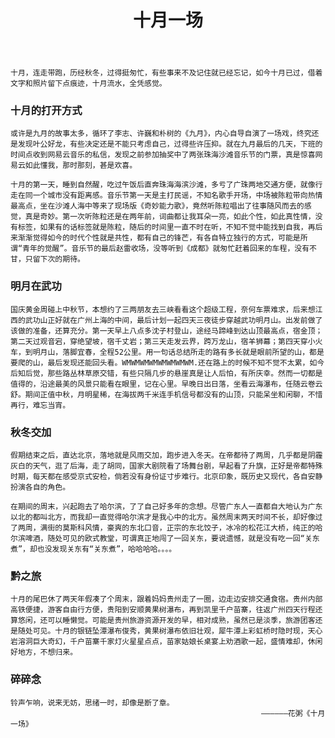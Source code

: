 ﻿---
layout: post
title: 十月一场
category: 一刻
tags: reading
keywords:
description:
---

    十月，连走带跑，历经秋冬，过得挺匆忙，有些事来不及记住就已经忘记，如今十月已过，借着文字和照片留下点痕迹，十月流水，全凭感觉。

### 十月的打开方式

    或许是九月的故事太多，循环了李志、许巍和朴树的《九月》，内心自导自演了一场戏，终究还是发现叶公好龙，有些决定还是不能只考虑自己，过得些许压抑。就在九月最后的几天，下班的时间点收到网易云音乐的私信，发现之前参加抽奖中了两张珠海沙滩音乐节的门票，真是惊喜网易云如此懂我，那时那刻，甚是欢喜。

    十月的第一天，睡到自然醒，吃过午饭后直奔珠海海滨沙滩，多亏了广珠两地交通方便，就像行走在同一个城市没有距离感。音乐节第一天是主打民谣，不知名歌手开场，中场被陈粒带向热情最高点，坐在沙滩人海中等来了现场版《奇妙能力歌》，竟然听陈粒唱出了往事随风而去的感觉，真是奇妙。第一次听陈粒还是在两年前，词曲都让我耳朵一亮，如此个性，如此真性情，没有标签，如果有的话标签就是陈粒，随后的时间里一直不时在听，不知不觉中能找到自我，再后来渐渐觉得如今的时代个性就是共性，都有自己的锋芒，有各自特立独行的方式，可能是所谓“青年的觉醒”。音乐节的最后赵雷收场，没等听到《成都》就匆忙赶着回来的车程，没有不甘，只留下次的期待。

### 明月在武功

    国庆黄金周碰上中秋节，本想约了三两朋友去三峡看看这个超级工程，奈何车票难求，后来想江西的武功山正好就在广州上海的中间，最后计划一起四天三夜徒步穿越武功明月山。出发前做了该做的准备，还算充分。第一天早上八点多沈子村登山，途经马蹄峰到达山顶最高点，宿金顶；第二天过观音宕，穿绝望坡，宿千丈岩；第三天走发云界，跨万龙山，宿羊狮幕；第四天穿小火车，到明月山，落脚宜春，全程52公里。用一句话总结所走的路有多长就是眼前所望的山，都是要爬的山，最后发现还能回头看。WMWMWMWMWMWMWMWM.还在路上的时候不知不觉不太累，如今后知后觉，那些路丛林草原交错，有些只隔几步的悬崖真是让人后怕，有所庆幸。然而一切都是值得的，沿途最美的风景只能看在眼里，记在心里。早晚日出日落，坐看云海瀑布，任随云卷云舒。期间正值中秋，月明星稀，在海拔两千米连手机信号都没有的山顶，只能呆坐和闲聊，不惜再行，难忘当宵。


### 秋冬交加

    假期结束之后，直达北京，落地就是风雨交加，跑步进入冬天。在帝都待了两周，几乎都是阴霾灰白的天气，逛了后海，走了胡同，国家大剧院看了场舞台剧，早起看了升旗，正好是帝都特殊时期，每天都在感受京式安检，倘若没有身份证寸步难行。北京印象，既历史又现代，各自安静扮演各自的角色。

    在期间的周末，兴起跑去了哈尔滨，了了自己好多年的念想。尽管广东人一直都自大地认为广东以北的都叫北方，而我却一直觉得哈尔滨才是我心中的北方。虽然周末两天时间不长，却好像过了两周，满街的莫斯科风情，豪爽的东北口音，正宗的东北饺子，冰冷的松花江大桥，纯正的哈尔滨啤酒，随处可见的欧式教堂，可谓真正地闯了一回关东，要说遗憾，就是没有吃一回“关东煮”，却也没发现关东有“关东煮”，哈哈哈哈。。。。


### 黔之旅
    十月的尾巴休了两天年假凑了个周末，跟着妈妈贵州走了一圈，边走边安排交通食宿。贵州内部高铁便捷，游客自由行方便，贵阳到安顺黄果树瀑布，再到凯里千户苗寨，往返广州四天行程还算悠闲，还可以睡懒觉。可能是贵州旅游资源开发的早，相对成熟，虽然已是淡季，旅游团客还是随处可见。十月的银链坠潭瀑布俊秀，黄果树瀑布依旧壮观，犀牛潭上彩虹桥时隐时现，天心岩溶洞巨大奇幻，千户苗寨千家灯火星星点点，苗家姑娘长桌宴上劝酒歌一起，盛情难却，休闲好地方，不想归来。

### 碎碎念

    铃声乍响，说来无妨，思绪一时，却像是断了章。
															——————花粥《十月一场》


